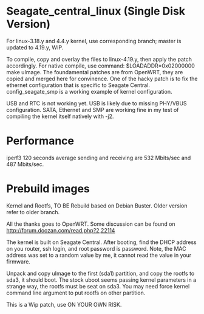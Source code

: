 # Seagate_central_linux (Single Disk Version)

For linux-3.18.y and 4.4.y kernel, use corresponding branch; master is updated to 4.19.y, WIP.

To compile, copy and overlay the files to linux-4.19.y, then apply the patch accordingly. 
For native compile, use command: $LOADADDR=0x02000000 make uImage.
The foundamental patches are from OpenWRT, they are copied and merged here for convinence.
One of the hacky patch is to fix the ethernet configuration that is specific to Seagate Central. 
config_seagate_smp is a working example of kernel configuration.

USB and RTC is not working yet. USB is likely due to missing PHY/VBUS configuration. 
SATA, Ethernet and SMP are working fine in my test of compiling the kernel itself natively with -j2.

# Performance
iperf3 120 seconds average sending and receiving are 532 Mbits/sec and 487 Mbits/sec.

# Prebuild images
Kernel and Rootfs, TO BE Rebuild based on Debian Buster. Older version refer to older branch. 

All the thanks goes to OpenWRT. Some discussion can be found on http://forum.doozan.com/read.php?2,22114

The kernel is built on Seagate Central. After booting, find the DHCP address on you router, ssh login, 
and root password is password.
Note, the MAC address was set to a random value by me, it cannot read the value in your firmware.

Unpack and copy uImage to the first (sda1) partition, and copy the rootfs to sda3, it should boot.
The stock uboot seems passing kernel parameters in a strange way, the rootfs must be seat on sda3. 
You may need force kernel command line argument to put rootfs on other partition.

This is a Wip patch, use ON YOUR OWN RISK.
